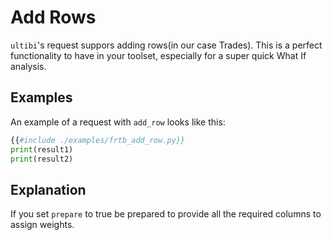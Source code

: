 # Add Rows

`ultibi`'s request suppors adding rows(in our case Trades). This is a perfect functionality to have in your toolset, especially for a super quick What If analysis.

## Examples
An example of a request with `add_row` looks like this:

```python
{{#include ./examples/frtb_add_row.py}}
print(result1)
print(result2)
```

## Explanation
If you set `prepare` to true be prepared to provide all the required columns to assign weights.
